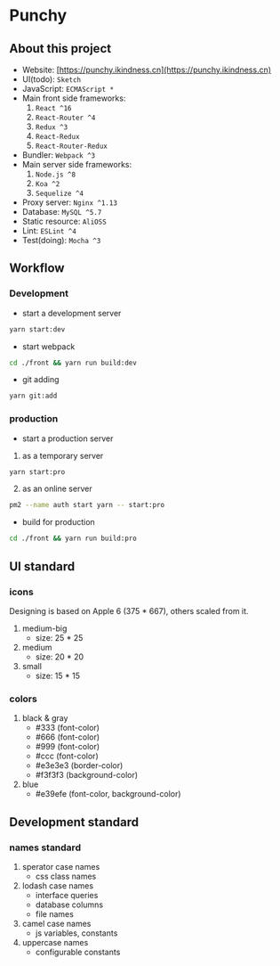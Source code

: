 # Punchy
## About this project
* Website: [https://punchy.ikindness.cn](https://punchy.ikindness.cn)
* UI(todo): `Sketch`
* JavaScript: `ECMAScript *`
* Main front side frameworks:
	1. `React ^16`
	2. `React-Router ^4`
	3. `Redux ^3`
	4. `React-Redux`
	5. `React-Router-Redux`
* Bundler: `Webpack ^3`
* Main server side frameworks:
	1. `Node.js ^8`
	2. `Koa ^2`
	3. `Sequelize ^4`
* Proxy server: `Nginx ^1.13`
* Database: `MySQL ^5.7`
* Static resource: `AliOSS`
* Lint: `ESLint ^4`
* Test(doing): `Mocha ^3`

## Workflow

### Development

* start a development server

```sh
yarn start:dev
```

* start webpack

```sh
cd ./front && yarn run build:dev
```

* git adding

```sh
yarn git:add
```

### production

* start a production server

1. as a temporary server

```sh
yarn start:pro
```

2. as an online server

```sh
pm2 --name auth start yarn -- start:pro
```

* build for production

```sh
cd ./front && yarn run build:pro
```

## UI standard

### icons

Designing is based on Apple 6 (375 * 667), others scaled from it.

1. medium-big
	* size: 25 * 25
2. medium
	* size: 20 * 20
3. small
	* size: 15 * 15

### colors

1. black & gray 
	* #333 (font-color)
	* #666 (font-color)
	* #999 (font-color)
	* #ccc (font-color)
	* #e3e3e3 (border-color)
	* #f3f3f3 (background-color)
2. blue
	* #e39efe (font-color, background-color)

## Development standard

### names standard

1. sperator case names
	* css class names
2. lodash case names
	* interface queries
	* database columns
	* file names
3. camel case names
	* js variables, constants
4. uppercase names
	* configurable constants